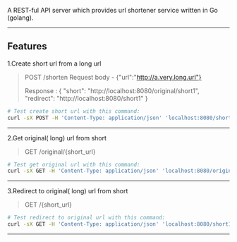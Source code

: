 A REST-ful API server which provides url shortener service written in Go (golang).

-----

## Features
1.Create short url from a long url 

> POST    /shorten
> Request body -  {"url":"http://a.very.long.url"}
> 
> Response : 
{
  "short": "http://localhost:8080/original/short1",
  "redirect": "http://localhost:8080/short1"
}
```bash
# Test create short url with this command:
curl -sX POST -H 'Content-Type: application/json' 'localhost:8080/shorten' -d '{"url":"http://a.very.long.url"}'
```
-----

2.Get original( long) url from short

> GET    /original/{short_url}
> 
```bash
# Test get original url with this command:
curl -sX GET -H 'Content-Type: application/json' 'localhost:8080/original/short1'
```
-----

3.Redirect to original( long) url from short

> GET    /{short_url}
> 
```bash
# Test redirect to original url with this command:
curl -sX GET -H 'Content-Type: application/json' 'localhost:8080/short1'
```
-----
